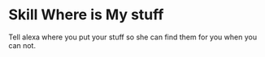 # Skill Where is My stuff 

Tell alexa where you put your stuff so she can find them for you when you can not.